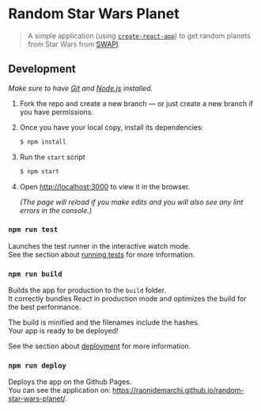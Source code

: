 # Random Star Wars Planet

> A simple application (using [`create-react-app`](https://github.com/facebook/create-react-app)) to get random planets from Star Wars from [SWAPI](https://swapi.co).

## Development

*Make sure to have [Git](http://git-scm.com/) and [Node.js](http://nodejs.org/) installed.*

1. Fork the repo and create a new branch — or just create a new branch if you have permissions.

2. Once you have your local copy, install its dependencies:

    ```sh
    $ npm install
    ```
    
3. Run the `start` script

    ```sh
    $ npm start
    ```
    
4. Open [http://localhost:3000](http://localhost:3000) to view it in the browser.<br>
    
    _(The page will reload if you make edits and you will also see any lint errors in the console.)_

### `npm run test`

Launches the test runner in the interactive watch mode.<br>
See the section about [running tests](https://facebook.github.io/create-react-app/docs/running-tests) for more information.

### `npm run build`

Builds the app for production to the `build` folder.<br>
It correctly bundles React in production mode and optimizes the build for the best performance.

The build is minified and the filenames include the hashes.<br>
Your app is ready to be deployed!

See the section about [deployment](https://facebook.github.io/create-react-app/docs/deployment) for more information.

### `npm run deploy`

Deploys the app on the Github Pages.<br>
You can see the application on: https://raonidemarchi.github.io/random-star-wars-planet/.

##

